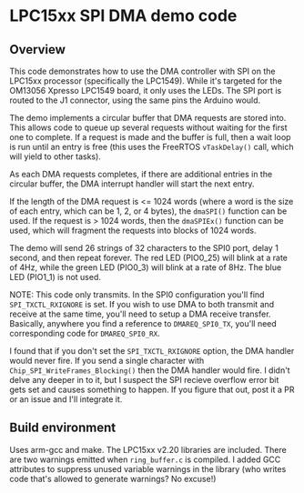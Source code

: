 # LPC15xx SPI DMA demo code

## Overview

This code demonstrates how to use the DMA controller with SPI on the LPC15xx
processor (specifically the LPC1549). While it's targeted for the OM13056
Xpresso LPC1549 board, it only uses the LEDs. The SPI port is routed to the J1
connector, using the same pins the Arduino would.

The demo implements a circular buffer that DMA requests are stored into. This
allows code to queue up several requests without waiting for the first one to
complete. If a request is made and the buffer is full, then a wait loop is run
until an entry is free (this uses the FreeRTOS `vTaskDelay()` call, which will
yield to other tasks).

As each DMA requests completes, if there are additional entries in the circular
buffer, the DMA interrupt handler will start the next entry.

If the length of the DMA request is <= 1024 words (where a word is the size of
each entry, which can be 1, 2, or 4 bytes), the `dmaSPI()` function can be
used.  If the request is > 1024 words, then the `dmaSPIEx()` function can be
used, which will fragment the requests into blocks of 1024 words.

The demo will send 26 strings of 32 characters to the SPI0 port, delay 1
second, and then repeat forever. The red LED (PIO0\_25) will blink at a rate of
4Hz, while the green LED (PIO0\_3) will blink at a rate of 8Hz. The blue LED
(PIO1\_1) is not used.

NOTE: This code only transmits. In the SPI0 configuration you'll find
`SPI_TXCTL_RXIGNORE` is set. If you wish to use DMA to both transmit and
receive at the same time, you'll need to setup a DMA receive transfer.
Basically, anywhere you find a reference to `DMAREQ_SPI0_TX`, you'll need
corresponding code for `DMAREQ_SPI0_RX`.

I found that if you don't set the `SPI_TXCTL_RXIGNORE` option, the DMA handler
would never fire. If you send a single character with
`Chip_SPI_WriteFrames_Blocking()` then the DMA handler would fire. I didn't
delve any deeper in to it, but I suspect the SPI recieve overflow error bit
gets set and causes something to happen.  If you figure that out, post it a PR
or an issue and I'll integrate it.

## Build environment

Uses arm-gcc and make. The LPC15xx v2.20 libraries are included. There are two
warnings emitted when `ring_buffer.c` is compiled. I added GCC attributes to
suppress unused variable warnings in the library (who writes code that's
allowed to generate warnings? No excuse!)

